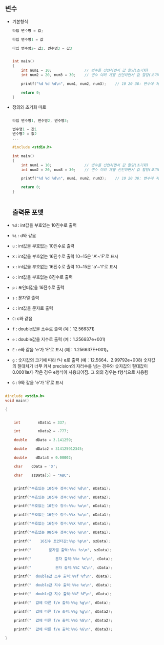 ## 변수

- 기본형식

    ```c
    타입 변수명 = 값;

    타입 변수명1 = 값

    타입 변수명2= 값2, 변수명3 = 값3


    int main()
    {
        int num1 = 10;               // 변수를 선언하면서 값 할당(초기화)
        int num2 = 20, num3 = 30;    // 변수 여러 개를 선언하면서 값 할당(초기화)

        printf("%d %d %d\n", num1, num2, num3);    // 10 20 30: 변수에 저장된 값을 %d로 출력

        return 0;
    }


    ```

- 정의와 초기화 따로

    ```c
    
    타입 변수명1, 변수명2, 변수명3;

    변수명1 = 값1
    변수명2 = 값2 
    ...

    #include <stdio.h>

    int main()
    {
        int num1 = 10;               // 변수를 선언하면서 값 할당(초기화)
        int num2 = 20, num3 = 30;    // 변수 여러 개를 선언하면서 값 할당(초기화)

        printf("%d %d %d\n", num1, num2, num3);    // 10 20 30: 변수에 저장된 값을 %d로 출력

        return 0;
    }



    ```

    ## 출력문 포맷

- `%d` : int값을 부호있는 10진수로 출력

- `%i` : d와 같음

- `u` : int값을 부호없는 10진수로 출력
- `X` : int값을 부호없는 16진수로 출력  10~15은  'A'~'F'로 표시
- `x` : int값을 부호없는 16진수로 출력  10~15은  'a'~'f'로 표시
- `o` : int값을 부호없는 8진수로 출력
- `p` : 포인터값을 16진수로 출력
- `s` : 문자열 출력
- `c` : int값을 문자로 출력
- `C`:  c와 같음
- `f` : double값을 소수로 출력 (예：12.566371)
- `e` : double값을 지수로 출력 (예：1.256637e+001)
- `E` : e와 같음 'e'가 'E'로 표시 (예：1.256637E+001)。
- `g` : 숫자값의 크기에 따라 f나 e로 출력  (예：12.5664、2.99792e+008) 숫자값의 절대치가 너무 커서 precision의 자리수를 넘는 경우와 숫자값의 절대값이 0.0001보다 작은 경우 e형식이 사용되어짐. 그 외의 경우는 f형식으로 사용됨
- `G` : 9와 같음 'e'가 'E'로 표시

```c

#include <stdio.h>
void main()

{


    int        nData1 = 337;

    int        nData2 = -777;

    double    dData = 3.141259;

    double    dData2 = 314125912345;

    double    dData3 = 0.00002;

    char    cData = 'X';

    char    szData[5] = "ABC";


    printf("부호있는 10진수 정수:%%d %d\n", nData1);

    printf("부호있는 10진수 정수:%%d %d\n", nData2);

    printf("부호없는 10진수 정수:%%u %u\n", nData1);

    printf("부호없는 16진수 정수:%%x %x\n", nData1);

    printf("부호없는 16진수 정수:%%X %X\n", nData1);

    printf("부호없는 08진수 정수:%%o %o\n", nData1);

    printf("    16진수 포인터값:%%p %p\n", szData);

    printf("        문자열 출력:%%s %s\n", szData);

    printf("           문자 출력:%%c %c\n", cData);

    printf("           문자 출력:%%C %C\n", cData);

    printf("  double값 소수 출력:%%f %f\n", dData);

    printf("  double값 지수 출력:%%e %e\n", dData);

    printf("  double값 지수 출력:%%E %E\n", dData);

    printf("  값에 따른 f/e 출력:%%g %g\n", dData);

    printf("  값에 따른 f/e 출력:%%g %g\n", dData2);

    printf("  값에 따른 f/e 출력:%%G %G\n", dData2);

    printf("  값에 따른 f/e 출력:%%G %G\n", dData3);

}


```